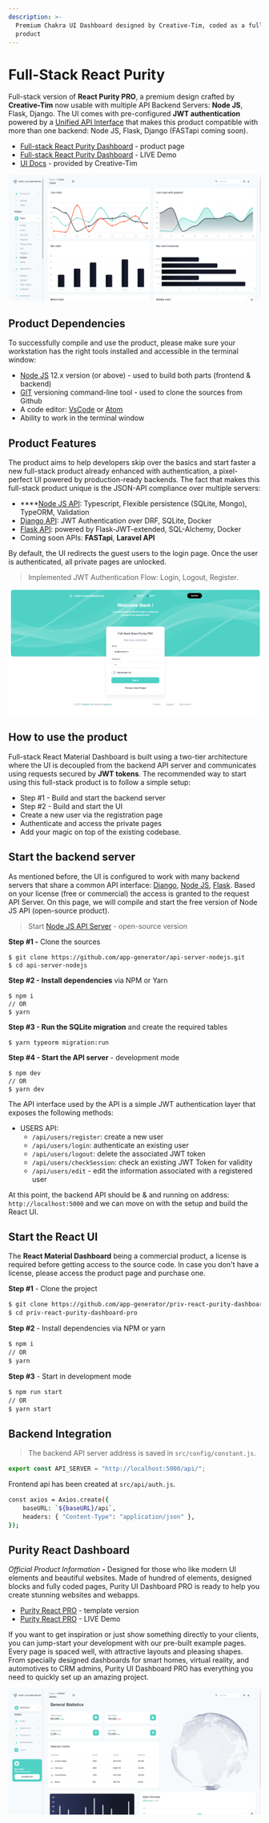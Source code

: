 ```yaml
---
description: >-
  Premium Chakra UI Dashboard designed by Creative-Tim, coded as a full-stack
  product
---
```


# Full-Stack React Purity

Full-stack version of **React Purity PRO**, a premium design crafted by **Creative-Tim** now usable with multiple API Backend Servers: **Node JS**, Flask, Django. The UI comes with pre-configured **JWT authentication** powered by a [Unified API Interface](../../boilerplate-code/api-server/api-unified-definition.md) that makes this product compatible with more than one backend: Node JS, Flask, Django (FASTapi coming soon).

* [Full-stack React Purity Dashboard](https://appseed.us/full-stack/react-purity-dashboard) - product page
* [Full-stack React Purity Dashboard](https://fullstack-react-purity-dashboard.appseed-srv1.com/#/auth/authentication/sign-in/basic) - LIVE Demo
* [UI Docs](https://bit.ly/31AjAwt) - provided by Creative-Tim

![React Purity Dashboard - Full-stack Version](../../.gitbook/assets/fs-react-purity-pro-charts.png)

## Product Dependencies

To successfully compile and use the product, please make sure your workstation has the right tools installed and accessible in the terminal window:

* [Node JS](https://nodejs.org/en/) 12.x version (or above) - used to build both parts (frontend & backend)
* [GIT](https://git-scm.com/) versioning command-line tool - used to clone the sources from Github
* A code editor: [VsCode](https://code.visualstudio.com/) or [Atom](https://atom.io/)
* Ability to work in the terminal window

## Product Features

The product aims to help developers skip over the basics and start faster a new full-stack product already enhanced with authentication, a pixel-perfect UI powered by production-ready backends. The fact that makes this full-stack product unique is the JSON-API compliance over multiple servers:

* \*\*\*\*[Node JS API](../../boilerplate-code/api-server/node-js.md): Typescript, Flexible persistence (SQLite, Mongo), TypeORM, Validation
* [Django API](../../boilerplate-code/api-server/django.md): JWT Authentication over DRF, SQLite, Docker
* [Flask API](../../boilerplate-code/api-server/flask.md): powered by Flask-JWT-extended, SQL-Alchemy, Docker
* Coming soon APIs: **FASTapi**, **Laravel API**

By default, the UI redirects the guest users to the login page. Once the user is authenticated, all private pages are unlocked.

> Implemented JWT Authentication Flow: Login, Logout, Register.

![Full-Stack React Purity Dashboard - Login](../../.gitbook/assets/fs-react-purity-pro-login.png)

## **How to use the product**

Full-stack React Material Dashboard is built using a two-tier architecture where the UI is decoupled from the backend API server and communicates using requests secured by **JWT tokens**. The recommended way to start using this full-stack product is to follow a simple setup:

* Step #1 - Build and start the backend server
* Step #2 - Build and start the UI
* Create a new user via the registration page
* Authenticate and access the private pages
* Add your magic on top of the existing codebase.

## Start the backend server

As mentioned before, the UI is configured to work with many backend servers that share a common API interface: [Django](../../boilerplate-code/api-server/django.md), [Node JS](../../boilerplate-code/api-server/node-js.md), [Flask](../../boilerplate-code/api-server/flask.md). Based on your license (free or commercial) the access is granted to the request API Server. On this page, we will compile and start the free version of Node JS API (open-source product).

> Start [Node JS API Server](../../boilerplate-code/api-server/node-js.md) - open-source version

**Step #1 -** Clone the sources

```
$ git clone https://github.com/app-generator/api-server-nodejs.git
$ cd api-server-nodejs
```

**Step #2 - Install dependencies** via NPM or Yarn

```
$ npm i
// OR
$ yarn
```

**Step #3 - Run the SQLite migration** and create the required tables

```
$ yarn typeorm migration:run
```

**Step #4 - Start the API server** - development mode

```
$ npm dev
// OR
$ yarn dev
```

The API interface used by the API is a simple JWT authentication layer that exposes the following methods:

* USERS API:
  * `/api/users/register`: create a new user
  * `/api/users/login`: authenticate an existing user
  * `/api/users/logout`: delete the associated JWT token
  * `/api/users/checkSession`: check an existing JWT Token for validity
  * `/api/users/edit` - edit the information associated with a registered user

At this point, the backend API should be & and running on address: `http://localhost:5000` and we can move on with the setup and build the React UI.

## Start the React UI

The **React Material Dashboard** being a commercial product, a license is required before getting access to the source code. In case you don't have a license, please access the product page and purchase one.

**Step #1** - Clone the project

```bash
$ git clone https://github.com/app-generator/priv-react-purity-dashboard-pro.git
$ cd priv-react-purity-dashboard-pro
```

**Step #2** - Install dependencies via NPM or yarn

```bash
$ npm i
// OR
$ yarn
```

**Step #3** - Start in development mode

```bash
$ npm run start 
// OR
$ yarn start
```

## Backend Integration

> The backend API server address is saved in `src/config/constant.js`.

```javascript
export const API_SERVER = "http://localhost:5000/api/";
```

Frontend api has been created at `src/api/auth.js`.

```bash
const axios = Axios.create({
    baseURL: `${baseURL}/api`,
    headers: { "Content-Type": "application/json" },
});
```

## Purity React Dashboard

_Official Product Information_ **-** Designed for those who like modern UI elements and beautiful websites. Made of hundred of elements, designed blocks and fully coded pages, Purity UI Dashboard PRO is ready to help you create stunning websites and webapps.

* [Purity React PRO](https://bit.ly/3BDMqIs) - template version
* [Purity React PRO](https://bit.ly/3k7g4jw) - LIVE Demo

If you want to get inspiration or just show something directly to your clients, you can jump-start your development with our pre-built example pages. Every page is spaced well, with attractive layouts and pleasing shapes. From specially designed dashboards for smart homes, virtual reality, and automotives to CRM admins, Purity UI Dashboard PRO has everything you need to quickly set up an amazing project.

![React Purity PRO - Styled with Chakra UI](<../../.gitbook/assets/fs-react-purity-pro-dashboard (1).png>)
